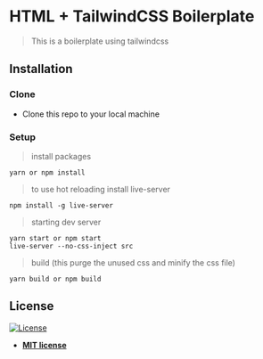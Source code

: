 # HTML + TailwindCSS Boilerplate

> This is a boilerplate using tailwindcss

## Installation

### Clone

- Clone this repo to your local machine

### Setup

> install packages

```shell
yarn or npm install
```

> to use hot reloading install live-server

```shell
npm install -g live-server
```

> starting dev server

```shell
yarn start or npm start
live-server --no-css-inject src
```

> build (this purge the unused css and minify the css file)

```shell
yarn build or npm build
```

## License

[![License](http://img.shields.io/:license-mit-blue.svg?style=flat-square)](http://badges.mit-license.org)

- **[MIT license](http://opensource.org/licenses/mit-license.php)**
